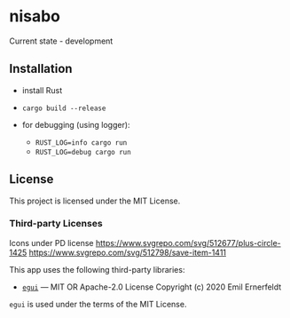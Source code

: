 # nisabo

Current state - development

## Installation

- install Rust
- `cargo build --release`

- for debugging (using logger):
  - `RUST_LOG=info cargo run`
  - `RUST_LOG=debug cargo run`

## License

This project is licensed under the MIT License.

### Third-party Licenses

Icons under PD license
https://www.svgrepo.com/svg/512677/plus-circle-1425
https://www.svgrepo.com/svg/512798/save-item-1411

This app uses the following third-party libraries:

- [`egui`](https://github.com/emilk/egui) — MIT OR Apache-2.0 License
  Copyright (c) 2020 Emil Ernerfeldt

`egui` is used under the terms of the MIT License.

